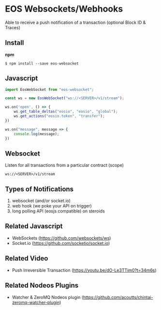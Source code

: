 # EOS Websockets/Webhooks

Able to receive a push notification of a transaction (optional Block ID & Traces)

## Install

**npm**

```
$ npm install --save eos-websocket
```

## Javascript

```javascript
import EosWebSocket from "eos-websocket";

const ws = new EosWebSocket("ws://<SERVER>/v1/stream");

ws.on('open', () => {
    ws.get_table_deltas("eosio", "eosio", "global");
    ws.get_actions("eosio.token", "transfer");
})

ws.on("message", message => {
    console.log(message);
})
```

## Websocket

Listen for all transactions from a particular contract (scope)

```
ws://<SERVER>/v1/stream
```

## Types of Notifications

1) websocket (and/or socket.io)
2) web hook (we poke your API on trigger)
3) long polling API (eosjs compatible) on steroids

## Related Javascript

- WebSockets (https://github.com/websockets/ws)
- Socket.io (https://github.com/socketio/socket.io)

## Related Video

- Push Irreversible Transaction (https://youtu.be/dO-Le3TTim0?t=34m6s)

## Related Nodeos Plugins

- Watcher & ZeroMQ Nodeos plugin (https://github.com/acoutts/chintai-zeromq-watcher-plugin)
